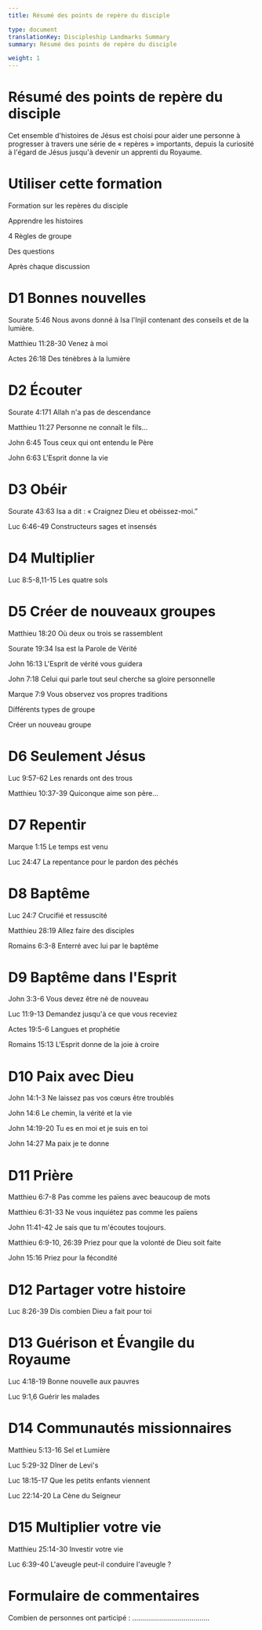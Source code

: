 ```yaml
---
title: Résumé des points de repère du disciple

type: document
translationKey: Discipleship Landmarks Summary
summary: Résumé des points de repère du disciple

weight: 1
---
```

# Résumé des points de repère du disciple
Cet ensemble d'histoires de Jésus est choisi pour aider une personne à progresser à travers une série de « repères » importants, depuis la curiosité à l'égard de Jésus jusqu'à devenir un apprenti du Royaume.
# Utiliser cette formation

Formation sur les repères du disciple	

Apprendre les histoires	

4 Règles de groupe	

Des questions	

Après chaque discussion
# D1 Bonnes nouvelles

Sourate 5:46 Nous avons donné à Isa l'Injil contenant des conseils et de la lumière.	

Matthieu 11:28-30 Venez à moi	

Actes 26:18 Des ténèbres à la lumière
# D2 Écouter

Sourate 4:171 Allah n'a pas de descendance	

Matthieu 11:27 Personne ne connaît le fils...	

John 6:45 Tous ceux qui ont entendu le Père	

John 6:63 L'Esprit donne la vie
# D3 Obéir

Sourate 43:63 Isa a dit : « Craignez Dieu et obéissez-moi.”	

Luc 6:46-49 Constructeurs sages et insensés
# D4 Multiplier

Luc 8:5-8,11-15 Les quatre sols
# D5 Créer de nouveaux groupes

Matthieu 18:20 Où deux ou trois se rassemblent	

Sourate 19:34 Isa est la Parole de Vérité	

John 16:13 L'Esprit de vérité vous guidera	

John 7:18 Celui qui parle tout seul cherche sa gloire personnelle	

Marque 7:9 Vous observez vos propres traditions	

Différents types de groupe	

Créer un nouveau groupe
# D6 Seulement Jésus

Luc 9:57-62 Les renards ont des trous	

Matthieu 10:37-39 Quiconque aime son père...
# D7 Repentir

Marque 1:15 Le temps est venu	

Luc 24:47 La repentance pour le pardon des péchés
# D8 Baptême

Luc 24:7 Crucifié et ressuscité	

Matthieu 28:19 Allez faire des disciples	

Romains 6:3-8 Enterré avec lui par le baptême
# D9 Baptême dans l'Esprit

John 3:3-6 Vous devez être né de nouveau	

Luc 11:9-13 Demandez jusqu'à ce que vous receviez	

Actes 19:5-6 Langues et prophétie	

Romains 15:13 L'Esprit donne de la joie à croire
# D10 Paix avec Dieu

John 14:1-3 Ne laissez pas vos cœurs être troublés	

John 14:6 Le chemin, la vérité et la vie	

John 14:19-20 Tu es en moi et je suis en toi	

John 14:27 Ma paix je te donne
# D11 Prière

Matthieu 6:7-8 Pas comme les païens avec beaucoup de mots	

Matthieu 6:31-33 Ne vous inquiétez pas comme les païens	

John 11:41-42 Je sais que tu m'écoutes toujours.	

Matthieu 6:9-10, 26:39 Priez pour que la volonté de Dieu soit faite	

John 15:16 Priez pour la fécondité
# D12 Partager votre histoire

Luc 8:26-39 Dis combien Dieu a fait pour toi
# D13 Guérison et Évangile du Royaume

Luc 4:18-19 Bonne nouvelle aux pauvres	

Luc 9:1,6 Guérir les malades
# D14 Communautés missionnaires

Matthieu 5:13-16 Sel et Lumière	

Luc 5:29-32 Dîner de Levi's	

Luc 18:15-17 Que les petits enfants viennent	

Luc 22:14-20 La Cène du Seigneur
# D15 Multiplier votre vie

Matthieu 25:14-30 Investir votre vie	

Luc 6:39-40 L'aveugle peut-il conduire l'aveugle ?
# Formulaire de commentaires

Combien de personnes ont participé : …………………………………